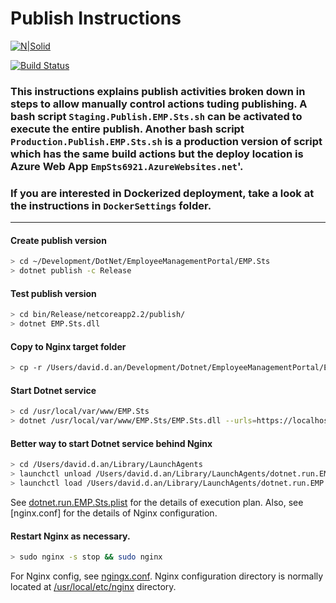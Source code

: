 # Publish Instructions

[![N|Solid](https://cldup.com/dTxpPi9lDf.thumb.png)](https://nodesource.com/products/nsolid)

[![Build Status](https://travis-ci.org/joemccann/dillinger.svg?branch=master)](https://travis-ci.org/joemccann/dillinger)

### This instructions explains publish activities broken down in steps to allow manually control actions tuding publishing. A bash script **`Staging.Publish.EMP.Sts.sh`** can be activated to execute the entire publish. Another bash script **`Production.Publish.EMP.Sts.sh`** is a production version of script which has the same build actions but the deploy location is Azure Web App **`EmpSts6921.AzureWebsites.net`**'.
### If you are interested in Dockerized deployment, take a look at the instructions in **`DockerSettings`** folder.
<hr>

#### Create publish version
```sh
> cd ~/Development/DotNet/EmployeeManagementPortal/EMP.Sts
> dotnet publish -c Release
```

#### Test publish version
```sh
> cd bin/Release/netcoreapp2.2/publish/
> dotnet EMP.Sts.dll
```

#### Copy to Nginx target folder
```sh
> cp -r /Users/david.d.an/Development/Dotnet/EmployeeManagementPortal/EMP.Sts/bin/Release/netcoreapp2.2/publish/* /usr/local/var/www/EMP.Sts
```

#### Start Dotnet service
```sh
> cd /usr/local/var/www/EMP.Sts
> dotnet /usr/local/var/www/EMP.Sts/EMP.Sts.dll --urls=https://localhost:22001
```

#### Better way to start Dotnet service behind Nginx
```sh
> cd /Users/david.d.an/Library/LaunchAgents
> launchctl unload /Users/david.d.an/Library/LaunchAgents/dotnet.run.EMP.Sts.plist
> launchctl load /Users/david.d.an/Library/LaunchAgents/dotnet.run.EMP.Sts.plist
```
See [dotnet.run.EMP.Sts.plist] for the details of execution plan.
Also, see [nginx.conf] for the details of Nginx configuration.

#### Restart Nginx as necessary.
```sh
> sudo nginx -s stop && sudo nginx
```
For Nginx config, see [ngingx.conf].
Nginx configuration directory is normally located at [/usr/local/etc/nginx] directory.

[dotnet.run.EMP.Sts.plist]: <file:///Users/david.d.an/Library/LaunchAgents/dotnet.run.Sts.plist>
[ngingx.conf]: <file:///usr/local/etc/nginx/ngingx.conf>
[/usr/local/etc/nginx]: <file:///usr/local/etc/nginx>